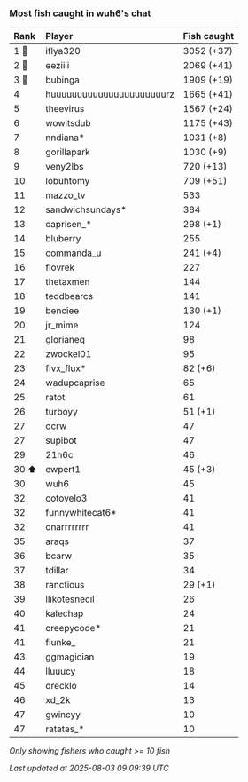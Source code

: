 ### Most fish caught in wuh6's chat

| Rank  | Player                    | Fish caught |
|:------|:--------------------------|:------------|
| 1 🥇  | iflya320                  | 3052 (+37)  |
| 2 🥈  | eeziiii                   | 2069 (+41)  |
| 3 🥉  | bubinga                   | 1909 (+19)  |
| 4     | huuuuuuuuuuuuuuuuuuuuuurz | 1665 (+41)  |
| 5     | theevirus                 | 1567 (+24)  |
| 6     | wowitsdub                 | 1175 (+43)  |
| 7     | nndiana*                  | 1031 (+8)   |
| 8     | gorillapark               | 1030 (+9)   |
| 9     | veny2lbs                  | 720 (+13)   |
| 10    | lobuhtomy                 | 709 (+51)   |
| 11    | mazzo_tv                  | 533         |
| 12    | sandwichsundays*          | 384         |
| 13    | caprisen_*                | 298 (+1)    |
| 14    | bluberry                  | 255         |
| 15    | commanda_u                | 241 (+4)    |
| 16    | flovrek                   | 227         |
| 17    | thetaxmen                 | 144         |
| 18    | teddbearcs                | 141         |
| 19    | benciee                   | 130 (+1)    |
| 20    | jr_mime                   | 124         |
| 21    | glorianeq                 | 98          |
| 22    | zwockel01                 | 95          |
| 23    | flvx_flux*                | 82 (+6)     |
| 24    | wadupcaprise              | 65          |
| 25    | ratot                     | 61          |
| 26    | turboyy                   | 51 (+1)     |
| 27    | ocrw                      | 47          |
| 27    | supibot                   | 47          |
| 29    | 21h6c                     | 46          |
| 30 ⬆  | ewpert1                   | 45 (+3)     |
| 30    | wuh6                      | 45          |
| 32    | cotovelo3                 | 41          |
| 32    | funnywhitecat6*           | 41          |
| 32    | onarrrrrrrr               | 41          |
| 35    | araqs                     | 37          |
| 36    | bcarw                     | 35          |
| 37    | tdillar                   | 34          |
| 38    | ranctious                 | 29 (+1)     |
| 39    | llikotesnecil             | 26          |
| 40    | kalechap                  | 24          |
| 41    | creepycode*               | 21          |
| 41    | flunke_                   | 21          |
| 43    | ggmagician                | 19          |
| 44    | lluuucy                   | 18          |
| 45    | drecklo                   | 14          |
| 46    | xd_2k                     | 13          |
| 47    | gwincyy                   | 10          |
| 47    | ratatas_*                 | 10          |

_Only showing fishers who caught >= 10 fish_

_Last updated at 2025-08-03 09:09:39 UTC_